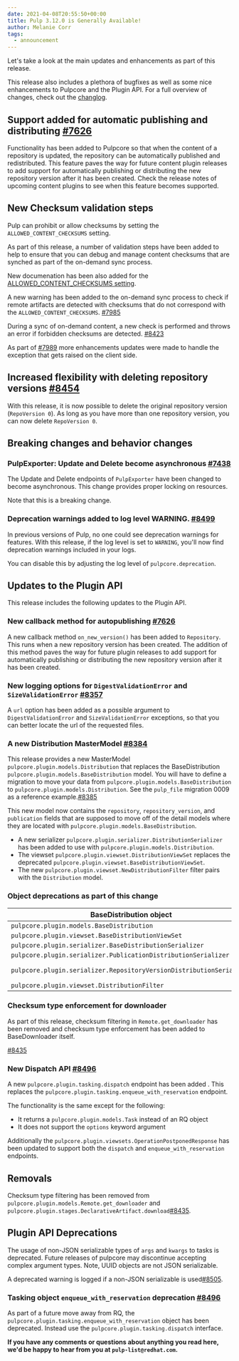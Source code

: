 ```yaml
---
date: 2021-04-08T20:55:50+00:00
title: Pulp 3.12.0 is Generally Available!
author: Melanie Corr
tags:
  - announcement
---
```

<!-- more -->
Let's take a look at the main updates and enhancements as part of this release.

This release also includes a plethora of bugfixes as well as some nice enhancements to Pulpcore and the Plugin API. For a full overview of changes, check out the [changlog](https://docs.pulpproject.org/pulpcore/changes.html).

## Support added for automatic publishing and distributing [#7626](https://pulp.plan.io/issues/7626)

Functionality has been added to Pulpcore so that when the content of a repository is updated, the repository can be automatically published and redistributed. This feature paves the way for future content plugin releases to add support for automatically publishing or distributing the new repository version after it has been created. Check the release notes of upcoming content plugins to see when this feature becomes supported. 

## New Checksum validation steps

Pulp can prohibit or allow checksums by setting the `ALLOWED_CONTENT_CHECKSUMS` setting.

As part of this release, a number of validation steps have been added to help to ensure that you can debug and manage content checksums that are synched as part of the on-demand sync process.

New documenation has been also added for the [ALLOWED_CONTENT_CHECKSUMS setting](https://docs.pulpproject.org/pulpcore/en/master/nightly/settings.html#allowed-content-checksums).

A new warning has been added to the on-demand sync process to check if remote artifacts are detected with checksums that do not correspond with the `ALLOWED_CONTENT_CHECKSUMS`. [#7985](https://pulp.plan.io/issues/7985)

During a sync of on-demand content, a new check is performed and throws an error if forbidden checksums are detected. [#8423](https://pulp.plan.io/issues/8423)

As part of [#7989](https://pulp.plan.io/issues/7989) more enhancements updates were made to handle the exception that gets raised on the client side.

## Increased flexibility with deleting repository versions [#8454](https://pulp.plan.io/issues/8454)

With this release, it is now possible to delete the original repository version (`RepoVersion 0`). As long as you have more than one repository version, you can now delete `RepoVersion 0`.

## Breaking changes and behavior changes

### PulpExporter: Update and Delete become asynchronous [#7438](https://pulp.plan.io/issues/7438)

The Update and Delete endpoints of `PulpExporter` have been changed to become asynchronous. This change provides proper locking on resources.

Note that this is a breaking change.

### Deprecation warnings added to log level WARNING. [#8499 ](https://pulp.plan.io/issues/8499)

In previous versions of Pulp, no one could see deprecation warnings for features. With this release, if the log level is set to `WARNING`, you'll now find deprecation warnings included in your logs.

You can disable this by adjusting the log level of `pulpcore.deprecation`.

## Updates to the Plugin API

This release includes the following updates to the Plugin API.

### New callback method for autopublishing [#7626](https://pulp.plan.io/issues/7626)

A new callback method ``on_new_version()`` has been added to ``Repository``. This runs when a new repository version has been created. The addition of this method paves the way for future plugin releases to add support for automatically publishing or distributing the new repository version after it has been created.

### New logging options for ``DigestValidationError`` and ``SizeValidationError`` [#8357](https://pulp.plan.io/issues/8357)

A `url` option has been added as a possible argument to ``DigestValidationError`` and ``SizeValidationError`` exceptions, so that you can better locate the url of the requested files.

### A new Distribution MasterModel [#8384](https://pulp.plan.io/issues/8384)

This release provides a new MasterModel `pulpcore.plugin.models.Distribution` that replaces the BaseDistribution `pulpcore.plugin.models.BaseDistribution` model.
You will have to define a migration to move your data from `pulpcore.plugin.models.BaseDistribution` to `pulpcore.plugin.models.Distribution`. See the `pulp_file` migration 0009 as a reference example.[#8385](https://pulp.plan.io/issues/8385)

This new model now contains the `repository`, `repository_version`, and `publication` fields that are supposed to move off of the detail models where they are located with `pulpcore.plugin.models.BaseDistribution`.

* A new serializer `pulpcore.plugin.serializer.DistributionSerializer` has been added to use with `pulpcore.plugin.models.Distribution`.
* The viewset `pulpcore.plugin.viewset.DistributionViewSet`  replaces the deprecated `pulpcore.plugin.viewset.BaseDistributionViewSet`.
* The new `pulpcore.plugin.viewset.NewDistributionFilter` filter pairs with the `Distribution` model.

### Object deprecations as part of this change

|BaseDistribution object|Replaced by|
| --- | --- |
|`pulpcore.plugin.models.BaseDistribution` |`pulpcore.plugin.models.Distribution` |
|`pulpcore.plugin.viewset.BaseDistributionViewSet`|`pulpcore.plugin.viewset.DistributionViewSet` |
|`pulpcore.plugin.serializer.BaseDistributionSerializer`|`pulpcore.plugin.serializer.DistributionSerializer`|
|`pulpcore.plugin.serializer.PublicationDistributionSerializer`|`pulpcore.plugin.serializer.DistributionSerializer` |
|`pulpcore.plugin.serializer.RepositoryVersionDistributionSerializer` | Define the `publication` field directly on your detail distribution object.|
|`pulpcore.plugin.viewset.DistributionFilter` |`pulpcore.plugin.viewset.NewDistributionFilter`|


### Checksum type enforcement for downloader

As part of this release, checksum filtering in `Remote.get_downloader` has been removed and checksum type enforcement has been added to BaseDownloader itself.

[#8435](https://pulp.plan.io/issues/8435)

### New Dispatch API [#8496](https://pulp.plan.io/issues/8496)

A new `pulpcore.plugin.tasking.dispatch` endpoint has been added . This replaces the
`pulpcore.plugin.tasking.enqueue_with_reservation` endpoint.

The functionality is the same except for the following:
  * It returns a `pulpcore.plugin.models.Task` instead of an RQ object
  * It does not support the `options` keyword argument

Additionally the `pulpcore.plugin.viewsets.OperationPostponedResponse` has been updated to support both
  the ``dispatch`` and `enqueue_with_reservation` endpoints.


## Removals

Checksum type filtering has been removed from `pulpcore.plugin.models.Remote.get_downloader` and `pulpcore.plugin.stages.DeclarativeArtifact.download`[#8435](https://pulp.plan.io/issues/8435).


## Plugin API Deprecations

The usage of non-JSON serializable types of `args` and `kwargs` to tasks is deprecated. Future releases of pulpcore may discontinue accepting complex argument types. Note, UUID objects are not JSON serializable.

A deprecated warning is logged if a non-JSON serializable is used[#8505](https://pulp.plan.io/issues/8505).

### Tasking object `enqueue_with_reservation` deprecation [#8496](https://pulp.plan.io/issues/8496)

As part of a future move away from RQ, the `pulpcore.plugin.tasking.enqueue_with_reservation` object has been deprecated.
Instead use the `pulpcore.plugin.tasking.dispatch` interface.

__If you have any comments or questions about anything you read here, we'd be happy to hear from you at `pulp-list@redhat.com`.__
